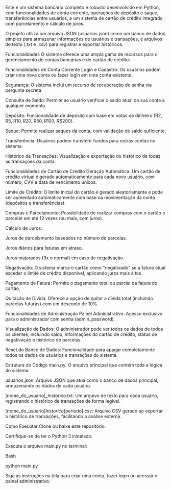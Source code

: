 Este é um sistema bancário completo e robusto desenvolvido em Python, com funcionalidades de conta corrente, operações de depósito e saque, transferências entre usuários, e um sistema de cartão de crédito integrado com parcelamento e cálculo de juros.

O projeto utiliza um arquivo JSON (usuarios.json) como um banco de dados simples para armazenar informações de usuários e transações, e arquivos de texto (.txt e .csv) para registrar e exportar históricos.

Funcionalidades
O sistema oferece uma ampla gama de recursos para o gerenciamento de contas bancárias e de cartão de crédito:

Funcionalidades de Conta Corrente
Login e Cadastro: Os usuários podem criar uma nova conta ou fazer login em uma conta existente.

Segurança: O sistema inclui um recurso de recuperação de senha via pergunta secreta.

Consulta de Saldo: Permite ao usuário verificar o saldo atual da sua conta a qualquer momento.

Depósito: Funcionalidade de depósito com base em notas de dinheiro (R$2, R$5, R$10, R$20, R$50, R$100, R$200).

Saque: Permite realizar saques da conta, com validação de saldo suficiente.

Transferência: Usuários podem transferir fundos para outras contas no sistema.

Histórico de Transações: Visualização e exportação do histórico de todas as transações da conta.

Funcionalidades de Cartão de Crédito
Geração Automática: Um cartão de crédito virtual é gerado automaticamente para cada novo usuário, com número, CVV e data de vencimento únicos.

Limite de Crédito: O limite inicial do cartão é gerado aleatoriamente e pode ser aumentado automaticamente com base na movimentação da conta (depósitos e transferências).

Compras e Parcelamento: Possibilidade de realizar compras com o cartão e parcelar em até 12 vezes (ou mais, com juros).

Cálculo de Juros:

Juros de parcelamento baseados no número de parcelas.

Juros diários para faturas em atraso.

Juros majorados (3x o normal) em caso de negativação.

Negativação: O sistema marca o cartão como "negativado" se a fatura atual exceder o limite de crédito disponível, aplicando juros mais altos.

Pagamento de Fatura: Permite o pagamento total ou parcial da fatura do cartão.

Quitação de Dívida: Oferece a opção de quitar a dívida total (incluindo parcelas futuras) com um desconto de 10%.

Funcionalidades de Administração
Painel Administrativo: Acesso exclusivo para o administrador com senha (admin_password).

Visualização de Dados: O administrador pode ver todos os dados de todos os clientes, incluindo saldo, informações do cartão de crédito, status de negativação e histórico de parcelas.

Reset do Banco de Dados: Funcionalidade para apagar completamente todos os dados de usuários e transações do sistema.

Estrutura do Código
main.py: O arquivo principal que contém toda a lógica do sistema.

usuarios.json: Arquivo JSON que atua como o banco de dados principal, armazenando os dados de cada usuário.

[nome_do_usuario]_historico.txt: Um arquivo de texto para cada usuário, registrando o histórico de transações de forma legível.

[nome_do_usuario]_historico_[periodo].csv: Arquivo CSV gerado ao exportar o histórico de transações, facilitando a análise externa.

Como Executar
Clone ou baixe este repositório.

Certifique-se de ter o Python 3 instalado.

Execute o arquivo main.py no terminal:

Bash

python main.py

Siga as instruções na tela para criar uma conta, fazer login ou acessar o painel administrativo.
